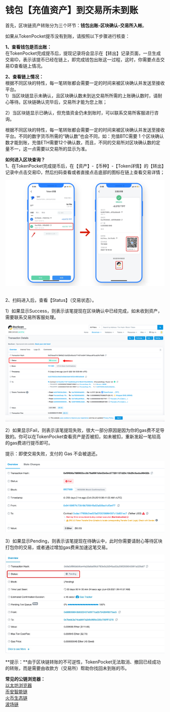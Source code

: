 # 钱包【充值资产】到交易所未到账

首先，区块链资产转账分为三个环节：**钱包出账-区块确认-交易所入帐**。&#x20;

如果从TokenPocket提币没有到账，请按照以下步骤进行核查：

**1、查看钱包是否出账：**\
在TokenPocket完成提币后，提现记录将会显示在【转出】记录页面，一旦生成交易ID，表示该提币已经在链上，即完成钱包出账这一过程，这时，你需要点击交易ID查看链上情况。

**2、查看链上情况：**\
根据不同区块的特性，每一笔转账都会需要一定的时间来被区块确认并发送至接收平台。\
1）当区块链显示未确认，且区块确认数未到达交易所所需的上账确认数时，请耐心等待。区块链确认完毕后，交易所才能为您上账；

2）当区块链显示已确认，但充值资金仍未到账时，可以联系交易所客服进行咨询。&#x20;

根据不同区块的特性，每一笔转账都会需要一定的时间来被区块确认并发送至接收平台。不同的数字货币所需的“确认数”也会不同，如：充值BTC需要 1 个区块确认数才能到账，充值ETH需要12个确认数，而且，不同的交易所对区块确认数的定量不一，这一点需要以交易所的显示为准。

**如何进入区块查询？**\
1、在TokenPocket完成提币后，在【资产】-【币种】-【Token详情】的【转出】记录中点击交易ID，然后扫码查看或者直接点击底部的图标在链上查看交易详情；

![](../.gitbook/assets/钱包【充值资产】到交易所未到账.png)

\
2、扫码进入后，查看【Status】（交易状态）。

1）如果显示Success，则表示该笔提现在区块确认中已经完成，如未收到资产，需要联系交易所客服处理。

![](../.gitbook/assets/fqa4.png)

2）如果显示Fail，则表示该笔提现失败，很大一部分原因是因为你的gas费不足导致的。你可以在TokenPocket查看资产是否被扣，如未被扣，重新发起一笔较高的gas费进行提币即可。

提示：即使交易失败，支付的 Gas 不会被退还。

![](../.gitbook/assets/faq5.png)

3）如果显示Pending，则表示该笔提现在待确认中，此时你需要请耐心等待区块打包你的交易，或者通过增加gas费来加速这笔交易。

![](../.gitbook/assets/faq6.jpg)

**提示：**由于区块链转账的不可逆性，TokenPocket无法取消、撤回已经成功的转账，而是需要由收款方（交易所）帮助你找回未到账的币。

**常见的公链浏览器：**\
[以太坊浏览器](https://cn.etherscan.com/)\
[币安智能链](https://bscscan.com/)\
[火币生态链](https://hecoinfo.com/)\
[波场链](https://tronscan.io/#/)
